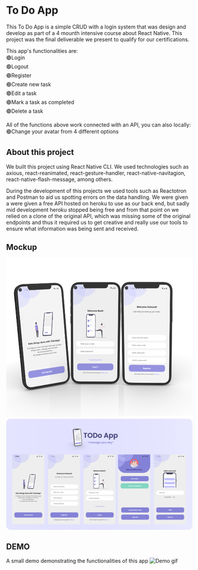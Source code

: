 # To Do App

This To Do App is a simple CRUD with a login system that was design and develop as part of a 4 mounth intensive course about React Native. This project was the final deliverable we present to qualify for our certifications.

This app's functionalities are:
<br>🟣Login
<br>🟣Logout
<br>🟣Register
<br>🟣Create new task
<br>🟣Edit a task
<br>🟣Mark a task as completed
<br>🟣Delete a task

All of the functions above work connected with an API, you can also locally:
🟣Change your avatar from 4 different options

## About this project

We built this project using React Native CLI. We used technologies such as axious, react-reanimated, react-gesture-handler, react-native-navitagion, react-native-flash-message, among others.

During the development of this projects we used tools such as Reactotron and Postman to aid us spotting errors on the data handling. We were given a were given a free API hosted on heroku to use as our back end, but sadly mid development heroku stopped being free and from that point on we relied on a clone of the original API, which was missing some of the original endpoints and thus it required us to get creative and really use our tools to ensure what information was being sent and received.

## Mockup

![App mockup on a phone](https://raw.githubusercontent.com/Raisitae/To-Do-App/main/readme_assets/mockup_phone.png?raw=true)
![App mockup](https://raw.githubusercontent.com/Raisitae/To-Do-App/main/readme_assets/mockup.jpg?raw=true)

## DEMO

A small demo demonstrating the functionalities of this app
![Demo gif](https://raw.githubusercontent.com/Raisitae/To-Do-App/main/readme_assets/demo.gif?raw=true)
